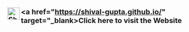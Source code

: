 ### <img align="left" width="28px" alt="Shival Gupta" src="https://github.com/Shival-Gupta/Shival-Gupta.github.io/blob/main/favicon.ico"> <a href="https://shival-gupta.github.io/" target="_blank>Click here</a> to visit the Website
